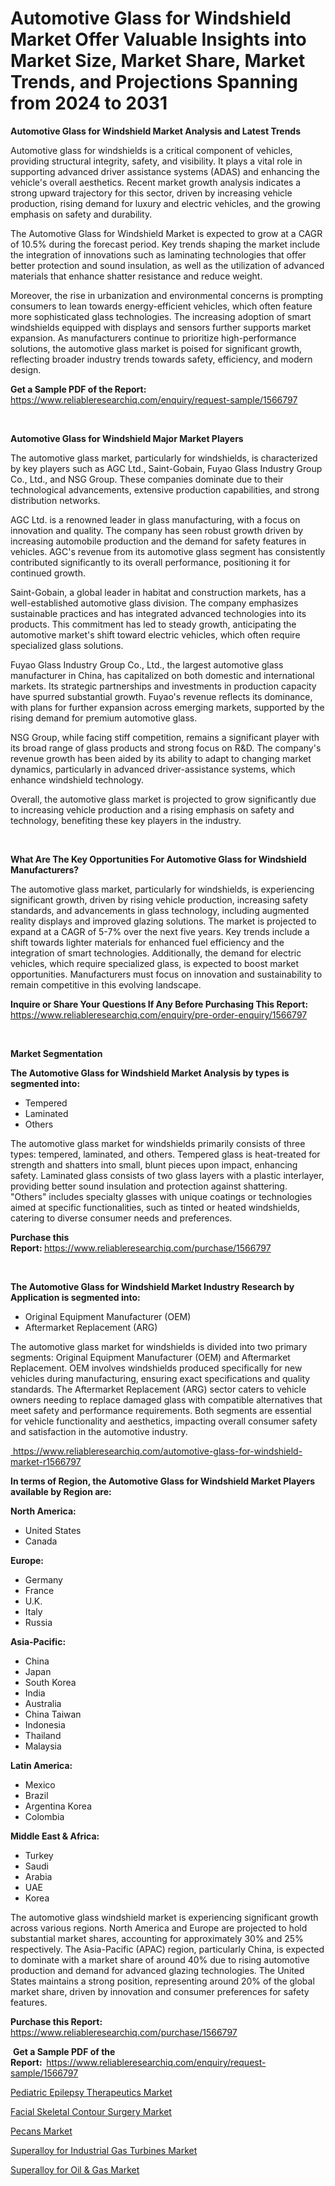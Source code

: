 <p><h1>Automotive Glass for Windshield Market Offer Valuable Insights into Market Size, Market Share, Market Trends, and Projections Spanning from 2024 to 2031</h1></p><p><strong>Automotive Glass for Windshield Market Analysis and Latest Trends</strong></p>
<p><p>Automotive glass for windshields is a critical component of vehicles, providing structural integrity, safety, and visibility. It plays a vital role in supporting advanced driver assistance systems (ADAS) and enhancing the vehicle's overall aesthetics. Recent market growth analysis indicates a strong upward trajectory for this sector, driven by increasing vehicle production, rising demand for luxury and electric vehicles, and the growing emphasis on safety and durability. </p><p>The Automotive Glass for Windshield Market is expected to grow at a CAGR of 10.5% during the forecast period. Key trends shaping the market include the integration of innovations such as laminating technologies that offer better protection and sound insulation, as well as the utilization of advanced materials that enhance shatter resistance and reduce weight. </p><p>Moreover, the rise in urbanization and environmental concerns is prompting consumers to lean towards energy-efficient vehicles, which often feature more sophisticated glass technologies. The increasing adoption of smart windshields equipped with displays and sensors further supports market expansion. As manufacturers continue to prioritize high-performance solutions, the automotive glass market is poised for significant growth, reflecting broader industry trends towards safety, efficiency, and modern design.</p></p>
<p><strong>Get a Sample PDF of the Report:&nbsp;</strong> <a href="https://www.reliableresearchiq.com/enquiry/request-sample/1566797">https://www.reliableresearchiq.com/enquiry/request-sample/1566797</a></p>
<p>&nbsp;</p>
<p><strong>Automotive Glass for Windshield Major Market Players</strong></p>
<p><p>The automotive glass market, particularly for windshields, is characterized by key players such as AGC Ltd., Saint-Gobain, Fuyao Glass Industry Group Co., Ltd., and NSG Group. These companies dominate due to their technological advancements, extensive production capabilities, and strong distribution networks.</p><p>AGC Ltd. is a renowned leader in glass manufacturing, with a focus on innovation and quality. The company has seen robust growth driven by increasing automobile production and the demand for safety features in vehicles. AGC's revenue from its automotive glass segment has consistently contributed significantly to its overall performance, positioning it for continued growth.</p><p>Saint-Gobain, a global leader in habitat and construction markets, has a well-established automotive glass division. The company emphasizes sustainable practices and has integrated advanced technologies into its products. This commitment has led to steady growth, anticipating the automotive market's shift toward electric vehicles, which often require specialized glass solutions.</p><p>Fuyao Glass Industry Group Co., Ltd., the largest automotive glass manufacturer in China, has capitalized on both domestic and international markets. Its strategic partnerships and investments in production capacity have spurred substantial growth. Fuyao's revenue reflects its dominance, with plans for further expansion across emerging markets, supported by the rising demand for premium automotive glass.</p><p>NSG Group, while facing stiff competition, remains a significant player with its broad range of glass products and strong focus on R&D. The company's revenue growth has been aided by its ability to adapt to changing market dynamics, particularly in advanced driver-assistance systems, which enhance windshield technology. </p><p>Overall, the automotive glass market is projected to grow significantly due to increasing vehicle production and a rising emphasis on safety and technology, benefiting these key players in the industry.</p></p>
<p>&nbsp;</p>
<p><strong>What Are The Key Opportunities For Automotive Glass for Windshield Manufacturers?</strong></p>
<p><p>The automotive glass market, particularly for windshields, is experiencing significant growth, driven by rising vehicle production, increasing safety standards, and advancements in glass technology, including augmented reality displays and improved glazing solutions. The market is projected to expand at a CAGR of 5-7% over the next five years. Key trends include a shift towards lighter materials for enhanced fuel efficiency and the integration of smart technologies. Additionally, the demand for electric vehicles, which require specialized glass, is expected to boost market opportunities. Manufacturers must focus on innovation and sustainability to remain competitive in this evolving landscape.</p></p>
<p><strong>Inquire or Share Your Questions If Any Before Purchasing This Report:</strong> <a href="https://www.reliableresearchiq.com/enquiry/pre-order-enquiry/1566797">https://www.reliableresearchiq.com/enquiry/pre-order-enquiry/1566797</a></p>
<p>&nbsp;</p>
<p><strong>Market Segmentation</strong></p>
<p><strong>The Automotive Glass for Windshield Market Analysis by types is segmented into:</strong></p>
<p><ul><li>Tempered</li><li>Laminated</li><li>Others</li></ul></p>
<p><p>The automotive glass market for windshields primarily consists of three types: tempered, laminated, and others. Tempered glass is heat-treated for strength and shatters into small, blunt pieces upon impact, enhancing safety. Laminated glass consists of two glass layers with a plastic interlayer, providing better sound insulation and protection against shattering. "Others" includes specialty glasses with unique coatings or technologies aimed at specific functionalities, such as tinted or heated windshields, catering to diverse consumer needs and preferences.</p></p>
<p><strong>Purchase this Report:&nbsp;</strong><a href="https://www.reliableresearchiq.com/purchase/1566797">https://www.reliableresearchiq.com/purchase/1566797</a></p>
<p>&nbsp;</p>
<p><strong>The Automotive Glass for Windshield Market Industry Research by Application is segmented into:</strong></p>
<p><ul><li>Original Equipment Manufacturer (OEM)</li><li>Aftermarket Replacement (ARG)</li></ul></p>
<p><p>The automotive glass market for windshields is divided into two primary segments: Original Equipment Manufacturer (OEM) and Aftermarket Replacement. OEM involves windshields produced specifically for new vehicles during manufacturing, ensuring exact specifications and quality standards. The Aftermarket Replacement (ARG) sector caters to vehicle owners needing to replace damaged glass with compatible alternatives that meet safety and performance requirements. Both segments are essential for vehicle functionality and aesthetics, impacting overall consumer safety and satisfaction in the automotive industry.</p></p>
<p><a href="https://www.reliableresearchiq.com/automotive-glass-for-windshield-market-r1566797">&nbsp;https://www.reliableresearchiq.com/automotive-glass-for-windshield-market-r1566797</a></p>
<p><strong>In terms of Region, the Automotive Glass for Windshield Market Players available by Region are:</strong></p>
<p>
    <p> <strong> North America: </strong>
        <ul>
            <li>United States</li>
            <li>Canada</li>
        </ul>
        </p> 
    <p> <strong> Europe: </strong>
        <ul>
            <li>Germany</li>
            <li>France</li>
            <li>U.K.</li>
            <li>Italy</li>
            <li>Russia</li>
        </ul>
        </p> 
    <p> <strong> Asia-Pacific: </strong>
        <ul>
            <li>China</li>
            <li>Japan</li>
            <li>South Korea</li>
            <li>India</li>
            <li>Australia</li>
            <li>China Taiwan</li>
            <li>Indonesia</li>
            <li>Thailand</li>
            <li>Malaysia</li>
        </ul>
        </p> 
    <p> <strong> Latin America: </strong>
        <ul>
            <li>Mexico</li>
            <li>Brazil</li>
            <li>Argentina Korea</li>
            <li>Colombia</li>
        </ul>
        </p> 
    <p> <strong> Middle East & Africa: </strong>
        <ul>
            <li>Turkey</li>
            <li>Saudi</li>
            <li>Arabia</li>
            <li>UAE</li>
            <li>Korea</li>
        </ul>
    </p>
    </p>
<p><p>The automotive glass windshield market is experiencing significant growth across various regions. North America and Europe are projected to hold substantial market shares, accounting for approximately 30% and 25% respectively. The Asia-Pacific (APAC) region, particularly China, is expected to dominate with a market share of around 40% due to rising automotive production and demand for advanced glazing technologies. The United States maintains a strong position, representing around 20% of the global market share, driven by innovation and consumer preferences for safety features.</p></p>
<p><strong>Purchase this Report: </strong><a href="https://www.reliableresearchiq.com/purchase/1566797">https://www.reliableresearchiq.com/purchase/1566797</a></p>
<p>&nbsp;<strong>Get a Sample PDF of the Report:&nbsp;&nbsp;</strong><a href="https://www.reliableresearchiq.com/enquiry/request-sample/1566797">https://www.reliableresearchiq.com/enquiry/request-sample/1566797</a></p>
<p><strong></strong></p>
<p><p><a href="https://www.linkedin.com/pulse/how-pediatric-epilepsy-therapeutics-market-changing-from-5c4ye">Pediatric Epilepsy Therapeutics Market</a></p><p><a href="https://medium.com/@ksleyeze/global-facial-skeletal-contour-surgery-market-trends-and-innovations-a-forward-looking-analysis-45d6377ea267">Facial Skeletal Contour Surgery Market</a></p><p><a href="https://www.linkedin.com/pulse/global-pecans-market-sector-types-applications-player-strategies-k3nhe">Pecans Market</a></p><p><a href="https://issuu.com/reportprime-2/docs/superalloy-for-industrial-gas-turbi_6aba2b8b6b1636">Superalloy for Industrial Gas Turbines Market</a></p><p><a href="https://issuu.com/reportprime-2/docs/superalloy-for-oil-gas-market-size-_62530de980a4c7">Superalloy for Oil & Gas Market</a></p></p>